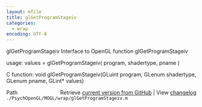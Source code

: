 ```yaml
---
layout: mfile
title: glGetProgramStageiv
categories:
  - wrap
encoding: UTF-8
---
```


glGetProgramStageiv  Interface to OpenGL function glGetProgramStageiv

usage:  values = glGetProgramStageiv( program, shadertype, pname )

C function:  void glGetProgramStageiv(GLuint program, GLenum shadertype, GLenum pname, GLint\* values)


<div class="code_header" style="text-align:right;">
  <span style="float:left;">Path&nbsp;&nbsp;</span> <span class="counter">Retrieve <a href=
  "https://raw.github.com/Psychtoolbox-3/Psychtoolbox-3/beta/./PsychOpenGL/MOGL/wrap/glGetProgramStageiv.m">current version from GitHub</a> | View <a href=
  "https://github.com/Psychtoolbox-3/Psychtoolbox-3/commits/beta/./PsychOpenGL/MOGL/wrap/glGetProgramStageiv.m">changelog</a></span>
</div>
<div class="code">
  <code>./PsychOpenGL/MOGL/wrap/glGetProgramStageiv.m</code>
</div>
